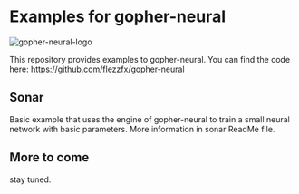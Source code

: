 # Examples for gopher-neural

![gopher-neural-logo](http://alexander.bre.sk/x/gopher-neural-small.png " The Gopher Neural logo ")

This repository provides examples to gopher-neural. You can find the code here: https://github.com/flezzfx/gopher-neural


## Sonar

Basic example that uses the engine of gopher-neural to train a small neural network with basic parameters. More information in sonar ReadMe file.


## More to come

stay tuned.
